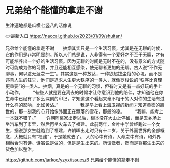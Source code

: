 # 兄弟给个能懂的拿走不谢
生津遍地都是瓜横七竖八的活像说

👉最新入口 https://naocai.github.io/2023/01/09/shuitan/

兄弟给个能懂的拿走不谢　　抽烟其实只是一个生活习惯，尤其是在无聊的时候，它的作用是非常明显的。所以人们总是说，人非得有一个爱好才不至于无聊，才有可能培养出一个好的生活习惯。因为无聊的时间是无时不在的，没有意义的方式随时可能成为你的习惯，并且还能相互感染，使无聊者更加的无聊。古人说“不作无聊事，何以渡无涯之一生”。其实这是一种放达，一种欲超拔尘俗的心境，而不是违背人生的狂举，他们是追求人生更大秩序的一类人，就像罗梭说的“秩序比真理更重要”的一类人。抽烟，真是的一个无聊的习惯，但有时又是有一点好玩的手上小动作。
　　“有些人就是要在离去的时候才让你意识到他的陪伴，才知道他在你生命中已经有了多么深刻的印记，才知道这个看起来毫不相干的人对你的生活有过什么样的影响，比如黄沾。”　　　　　我是早上看上海卫视的新闻才知道黄霑的离世的，那一刻我的心开始像外面正在飘落的雪花，那般的凉。
　　“我嘛，能考上一本就不错了。”
	　　许朝晖离家出走以后，根本没在大山上停留，而是去乡场上坐汽车到了市里，然后再坐火车去了福建。此前两年，金叶中学曾经跑过一个女生，据说那女生就跑到了福建，许朝晖出走时只有十二岁，关于外面世界的全部概念，大概就只有“福建”，于是她就去了。
人的心中有诗，人命之中有诗，和外界相融合时有诗。诗虽说是做的，但是是生出来的。所谓做者，然而是将那生出来的货色加以整治。

https://github.com/jarkoe/yzyx/issues/6
兄弟给个能懂的拿走不谢
